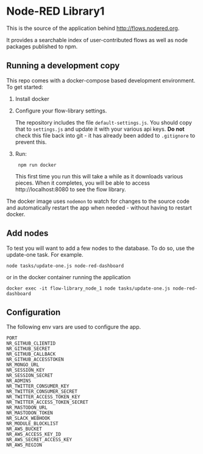 # Node-RED Library1

This is the source of the application behind <http://flows.nodered.org>.

It provides a searchable index of user-contributed flows as well as node packages
published to npm.

## Running a development copy

This repo comes with a docker-compose based development environment. To get started:

1. Install docker

2. Configure your flow-library settings.

   The repository includes the file `default-settings.js`. You should copy that
   to `settings.js` and update it with your various api keys.
   **Do not** check this file back into git - it has already been added to `.gitignore` to prevent this.

3. Run:

        npm run docker

   This first time you run this will take a while as it downloads various pieces.
   When it completes, you will be able to access http://localhost:8080 to see
   the flow library.

The docker image uses `nodemon` to watch for changes to the source code and
automatically restart the app when needed - without having to restart docker.

## Add nodes

To test you will want to add a few nodes to the database.  To do so, use the update-one task.  For example.

    node tasks/update-one.js node-red-dashboard

or in the docker container running the application

    docker exec -it flow-library_node_1 node tasks/update-one.js node-red-dashboard

## Configuration

The following env vars are used to configure the app.

```
PORT
NR_GITHUB_CLIENTID
NR_GITHUB_SECRET
NR_GITHUB_CALLBACK
NR_GITHUB_ACCESSTOKEN
NR_MONGO_URL
NR_SESSION_KEY
NR_SESSION_SECRET
NR_ADMINS
NR_TWITTER_CONSUMER_KEY
NR_TWITTER_CONSUMER_SECRET
NR_TWITTER_ACCESS_TOKEN_KEY
NR_TWITTER_ACCESS_TOKEN_SECRET
NR_MASTODON_URL
NR_MASTODON_TOKEN
NR_SLACK_WEBHOOK
NR_MODULE_BLOCKLIST
NR_AWS_BUCKET
NR_AWS_ACCESS_KEY_ID
NR_AWS_SECRET_ACCESS_KEY
NR_AWS_REGION
```
